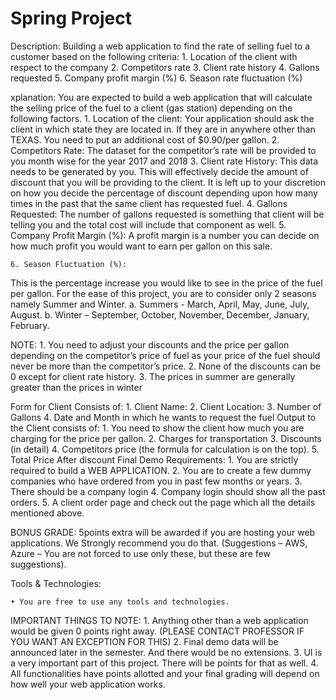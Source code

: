 # Spring Project
Description:
Building a web application to find the rate of selling fuel to a customer based on the following criteria:
    1. Location of the client with respect to the company
    2. Competitors rate
    3. Client rate history 
    4. Gallons requested
    5. Company profit margin (%)
    6. Season rate fluctuation (%)

xplanation:
You are expected to build a web application that will calculate the selling price of the fuel to a client (gas station) depending on the following factors. 
    1. Location of the client:
Your application should ask the client in which state they are located in. If they are in anywhere other than TEXAS. You need to put an additional cost of $0.90/per gallon.
    2. Competitors Rate:
The dataset for the competitor’s rate will be provided to you month wise for the year 2017 and 2018
    3. Client rate History:
This data needs to be generated by you. This will effectively decide the amount of discount that you will be providing to the client. It is left up to your discretion on how you decide the percentage of discount depending upon how many times in the past that the same client has requested fuel.
    4. Gallons Requested:
The number of gallons requested is something that client will be telling you and the total cost will include that component as well.
    5. Company Profit Margin (%):
A profit margin is a number you can decide on how much profit you would want to earn per gallon on this sale.


    6. Season Fluctuation (%):
This is the percentage increase you would like to see in the price of the fuel per gallon. For the ease of this project, you are to consider only 2 seasons namely Summer and Winter.
        a. Summers - March, April, May, June, July, August.
        b. Winter – September, October, November, December, January, February.

NOTE: 
    1. You need to adjust your discounts and the price per gallon depending on the competitor’s price of fuel as your price of the fuel should never be more than the competitor’s price.
    2. None of the discounts can be 0 except for client rate history.
    3. The prices in summer are generally greater than the prices in winter

Form for Client Consists of:
    1. Client Name:
    2. Client Location:
    3. Number of Gallons
    4. Date and Month in which he wants to request the fuel
Output to the Client consists of:
    1. You need to show the client how much you are charging for the price per gallon. 
    2. Charges for transportation
    3. Discounts (in detail)
    4. Competitors price (the formula for calculation is on the top).
    5. Total Price After discount
Final Demo Requirements:
    1. You are strictly required to build a WEB APPLICATION. 
    2. You are to create a few dummy companies who have ordered from you in past few months or years.
    3. There should be a company login
    4. Company login should show all the past orders.
    5. A client order page and check out the page which all the details mentioned above.

BONUS GRADE: 5points extra will be awarded if you are hosting your web applications. We Strongly recommend you do that. (Suggestions – AWS, Azure – You are not forced to use only these, but these are few suggestions). 

Tools & Technologies:

    • You are free to use any tools and technologies.


IMPORTANT THINGS TO NOTE:
    1. Anything other than a web application would be given 0 points right away. (PLEASE CONTACT PROFESSOR IF YOU WANT AN EXCEPTION FOR THIS)
    2. Final demo data will be announced later in the semester. And there would be no extensions. 
    3. UI is a very important part of this project. There will be points for that as well.
    4. All functionalities have points allotted and your final grading will depend on how well your web application works.  

